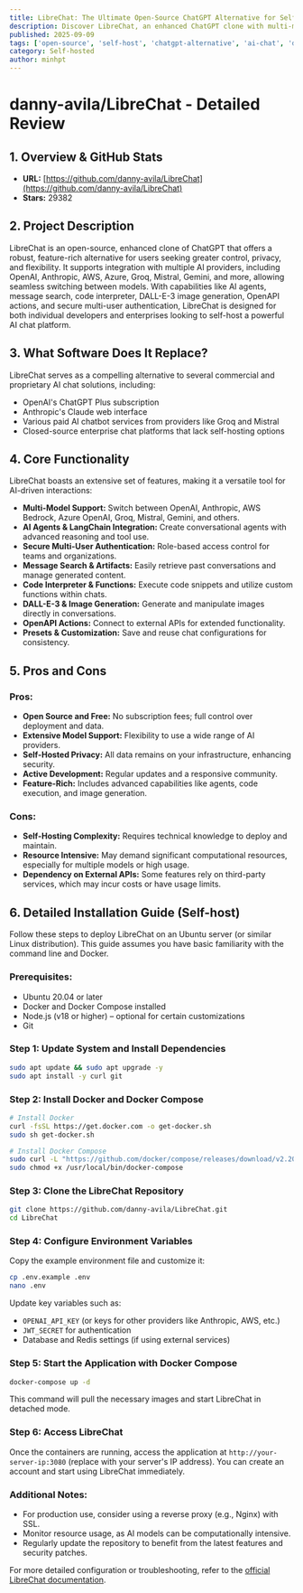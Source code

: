 ```yaml
---
title: LibreChat: The Ultimate Open-Source ChatGPT Alternative for Self-Hosting
description: Discover LibreChat, an enhanced ChatGPT clone with multi-model support, secure authentication, and powerful AI features for self-hosting. Perfect for developers and enterprises.
published: 2025-09-09
tags: ['open-source', 'self-host', 'chatgpt-alternative', 'ai-chat', 'docker', 'nodejs', 'langchain']
category: Self-hosted
author: minhpt
---
```


# danny-avila/LibreChat - Detailed Review

## 1. Overview & GitHub Stats

- **URL:** [https://github.com/danny-avila/LibreChat](https://github.com/danny-avila/LibreChat)
- **Stars:** 29382

## 2. Project Description

LibreChat is an open-source, enhanced clone of ChatGPT that offers a robust, feature-rich alternative for users seeking greater control, privacy, and flexibility. It supports integration with multiple AI providers, including OpenAI, Anthropic, AWS, Azure, Groq, Mistral, Gemini, and more, allowing seamless switching between models. With capabilities like AI agents, message search, code interpreter, DALL-E-3 image generation, OpenAPI actions, and secure multi-user authentication, LibreChat is designed for both individual developers and enterprises looking to self-host a powerful AI chat platform.

## 3. What Software Does It Replace?

LibreChat serves as a compelling alternative to several commercial and proprietary AI chat solutions, including:

- OpenAI's ChatGPT Plus subscription
- Anthropic's Claude web interface
- Various paid AI chatbot services from providers like Groq and Mistral
- Closed-source enterprise chat platforms that lack self-hosting options

## 4. Core Functionality

LibreChat boasts an extensive set of features, making it a versatile tool for AI-driven interactions:

- **Multi-Model Support:** Switch between OpenAI, Anthropic, AWS Bedrock, Azure OpenAI, Groq, Mistral, Gemini, and others.
- **AI Agents & LangChain Integration:** Create conversational agents with advanced reasoning and tool use.
- **Secure Multi-User Authentication:** Role-based access control for teams and organizations.
- **Message Search & Artifacts:** Easily retrieve past conversations and manage generated content.
- **Code Interpreter & Functions:** Execute code snippets and utilize custom functions within chats.
- **DALL-E-3 & Image Generation:** Generate and manipulate images directly in conversations.
- **OpenAPI Actions:** Connect to external APIs for extended functionality.
- **Presets & Customization:** Save and reuse chat configurations for consistency.

## 5. Pros and Cons

### Pros:
- **Open Source and Free:** No subscription fees; full control over deployment and data.
- **Extensive Model Support:** Flexibility to use a wide range of AI providers.
- **Self-Hosted Privacy:** All data remains on your infrastructure, enhancing security.
- **Active Development:** Regular updates and a responsive community.
- **Feature-Rich:** Includes advanced capabilities like agents, code execution, and image generation.

### Cons:
- **Self-Hosting Complexity:** Requires technical knowledge to deploy and maintain.
- **Resource Intensive:** May demand significant computational resources, especially for multiple models or high usage.
- **Dependency on External APIs:** Some features rely on third-party services, which may incur costs or have usage limits.

## 6. Detailed Installation Guide (Self-host)

Follow these steps to deploy LibreChat on an Ubuntu server (or similar Linux distribution). This guide assumes you have basic familiarity with the command line and Docker.

### Prerequisites:
- Ubuntu 20.04 or later
- Docker and Docker Compose installed
- Node.js (v18 or higher) – optional for certain customizations
- Git

### Step 1: Update System and Install Dependencies
```bash
sudo apt update && sudo apt upgrade -y
sudo apt install -y curl git
```

### Step 2: Install Docker and Docker Compose
```bash
# Install Docker
curl -fsSL https://get.docker.com -o get-docker.sh
sudo sh get-docker.sh

# Install Docker Compose
sudo curl -L "https://github.com/docker/compose/releases/download/v2.20.0/docker-compose-$(uname -s)-$(uname -m)" -o /usr/local/bin/docker-compose
sudo chmod +x /usr/local/bin/docker-compose
```

### Step 3: Clone the LibreChat Repository
```bash
git clone https://github.com/danny-avila/LibreChat.git
cd LibreChat
```

### Step 4: Configure Environment Variables
Copy the example environment file and customize it:
```bash
cp .env.example .env
nano .env
```
Update key variables such as:
- `OPENAI_API_KEY` (or keys for other providers like Anthropic, AWS, etc.)
- `JWT_SECRET` for authentication
- Database and Redis settings (if using external services)

### Step 5: Start the Application with Docker Compose
```bash
docker-compose up -d
```
This command will pull the necessary images and start LibreChat in detached mode.

### Step 6: Access LibreChat
Once the containers are running, access the application at `http://your-server-ip:3080` (replace with your server's IP address). You can create an account and start using LibreChat immediately.

### Additional Notes:
- For production use, consider using a reverse proxy (e.g., Nginx) with SSL.
- Monitor resource usage, as AI models can be computationally intensive.
- Regularly update the repository to benefit from the latest features and security patches.

For more detailed configuration or troubleshooting, refer to the [official LibreChat documentation](https://github.com/danny-avila/LibreChat/wiki).